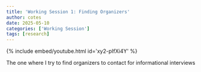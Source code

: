 ```yaml
---
title: 'Working Session 1: Finding Organizers'
author: cotes
date: 2025-05-10
categories: ['Working Session']
tags: [research]
---
```


{% include embed/youtube.html id='xy2-pIfXi4Y' %}

The one where I try to find organizers to contact for informational interviews
